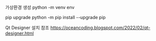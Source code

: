 
가상환경 생성
python -m venv env

pip upgrade
python -m pip install --upgrade pip 

Qt Designer 설치 참조
https://oceancoding.blogspot.com/2022/02/qt-designer.html